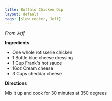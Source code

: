 ```yaml
---
title: Buffalo Chicken Dip
layout: default
tags: [slow cooker, Jeff]
---
```

*From Jeff*

**Ingredients**

* One whole rotisserie chicken
* 1 Bottle blue cheese dressing
* 1 Cup Frank's hot sauce
* 16oz Cream cheese
* 3 Cups cheddar cheese

**Directions**

Mix it up and cook for 30 minutes at 350 degrees
